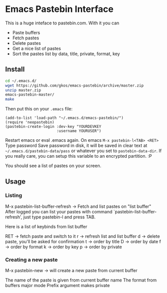 # Emacs Pastebin Interface

This is a huge inteface to pastebin.com. With it you can
* Paste buffers 
* Fetch pastes
* Delete pastes
* Get a nice list of pastes
* Sort the pastes list by data, title, private, format, key

## Install
``` bash
cd ~/.emacs.d/
wget https://github.com/gkos/emacs-pastebin/archive/master.zip
unzip master.zip 
emacs-pastebin-master/
make
```

Then put this on your `.emacs` file:
```elisp
(add-to-list 'load-path "~/.emacs.d/emacs-pastebin/")
(require 'neopastebin)
(pastebin-create-login :dev-key "YOURDEVKEY
                       :username YOURUSER")
```

Restart emacs or eval .emacs again.
On emacs `M-x pastebin-l<TAB> <RET>`
Type password
Save password in disk, it will be saved in clear text at `~/.emacs.d/pastebin-data/pass` or whatever you set to `pastebin-data-dir`. If you really care, you can setup this variable to an encrypted partition. :P

You should see a list of pastes on your screen.

## Usage

### Listing 
M-x pastebin-list-buffer-refresh -> Fetch and list pastes on "list buffer"
After logged you can list your pastes with command `pastebin-list-buffer-refresh', just
type pastebin-l and press TAB.

Here is a list of keybinds from list buffer

RET -> fetch paste and switch to it
r ->   refresh list and list buffer
d ->   delete paste, you'll be asked for confirmation
t ->   order by title
D ->   order by date
f ->   order by format
k ->   order by key
p ->   order by private

### Creating a new paste

M-x pastebin-new -> will create a new paste from current buffer

The name of the paste is given from current buffer name
The format from buffers major mode
Prefix argument makes private 

